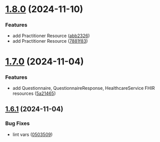 # [1.8.0](https://github.com/robertoAraneda/fhir-builder/compare/v1.7.0...v1.8.0) (2024-11-10)


### Features

* add Practitioner Resource ([abb2326](https://github.com/robertoAraneda/fhir-builder/commit/abb2326e237d1e34348f8df6a14e40dabd88e781))
* add Practitioner Resource ([7881f83](https://github.com/robertoAraneda/fhir-builder/commit/7881f8395b98b0445d7b1ca2410c0fbfa19819e8))

# [1.7.0](https://github.com/robertoAraneda/fhir-builder/compare/v1.6.1...v1.7.0) (2024-11-04)


### Features

* add Questionnaire, QuestionnaireResponse, HealthcareService FHIR resources ([5a21465](https://github.com/robertoAraneda/fhir-builder/commit/5a2146514bac363d25b220850459afd5dd94165d))

## [1.6.1](https://github.com/robertoAraneda/fhir-builder/compare/v1.6.0...v1.6.1) (2024-11-04)


### Bug Fixes

* lint vars ([0503509](https://github.com/robertoAraneda/fhir-builder/commit/050350930a4ae38880526f9217e6c5a36c95489c))
